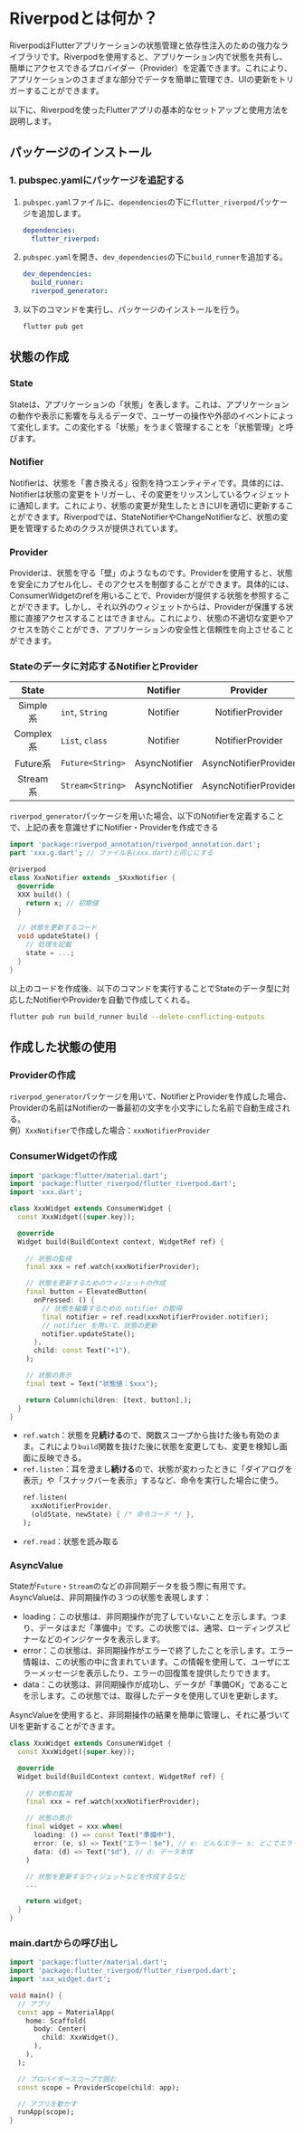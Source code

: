 # Riverpodとは何か？

RiverpodはFlutterアプリケーションの状態管理と依存性注入のための強力なライブラリです。Riverpodを使用すると、アプリケーション内で状態を共有し、簡単にアクセスできるプロバイダー（Provider）を定義できます。これにより、アプリケーションのさまざまな部分でデータを簡単に管理でき、UIの更新をトリガーすることができます。

以下に、Riverpodを使ったFlutterアプリの基本的なセットアップと使用方法を説明します。

## パッケージのインストール

### 1. pubspec.yamlにパッケージを追記する

1. `pubspec.yaml`ファイルに、`dependencies`の下に`flutter_riverpod`パッケージを追加します。

    ```yaml
    dependencies:
      flutter_riverpod:
    ```

2. `pubspec.yaml`を開き、`dev_dependencies`の下に`build_runner`を追加する。

    ```yaml
    dev_dependencies:
      build_runner:
      riverpod_generator:
    ```

3. 以下のコマンドを実行し、パッケージのインストールを行う。

    ```bash
    flutter pub get
    ```

## 状態の作成

### State

Stateは、アプリケーションの「状態」を表します。これは、アプリケーションの動作や表示に影響を与えるデータで、ユーザーの操作や外部のイベントによって変化します。この変化する「状態」をうまく管理することを「状態管理」と呼びます。

### Notifier

Notifierは、状態を「書き換える」役割を持つエンティティです。具体的には、Notifierは状態の変更をトリガーし、その変更をリッスンしているウィジェットに通知します。これにより、状態の変更が発生したときにUIを適切に更新することができます。Riverpodでは、StateNotifierやChangeNotifierなど、状態の変更を管理するためのクラスが提供されています。

### Provider

Providerは、状態を守る「壁」のようなものです。Providerを使用すると、状態を安全にカプセル化し、そのアクセスを制御することができます。具体的には、ConsumerWidgetのrefを用いることで、Providerが提供する状態を参照することができます。しかし、それ以外のウィジェットからは、Providerが保護する状態に直接アクセスすることはできません。これにより、状態の不適切な変更やアクセスを防ぐことができ、アプリケーションの安全性と信頼性を向上させることができます。

### Stateのデータに対応するNotifierとProvider

|State||Notifier|Provider|
|:--:|:--|:--:|:--:|
|Simple系|`int`, `String`|Notifier|NotifierProvider|
|Complex系|`List`, `class`|Notifier|NotifierProvider|
|Future系|`Future<String>`|AsyncNotifier|AsyncNotifierProvider|
|Stream系|`Stream<String>`|AsyncNotifier|AsyncNotifierProvider|

`riverpod_generator`パッケージを用いた場合、以下のNotifierを定義することで、上記の表を意識せずにNotifier・Providerを作成できる
```dart
import 'package:riverpod_annotation/riverpod_annotation.dart';
part 'xxx.g.dart'; // ファイル名(xxx.dart)と同じにする

@riverpod
class XxxNotifier extends _$XxxNotifier {
  @override
  XXX build() {
    return x; // 初期値
  }

  // 状態を更新するコード
  void updateState() {
    // 処理を記載
    state = ...;
  }
}
```

以上のコードを作成後、以下のコマンドを実行することでStateのデータ型に対応したNotifierやProviderを自動で作成してくれる。

```bash
flutter pub run build_runner build --delete-conflicting-outputs
```

## 作成した状態の使用

### Providerの作成

`riverpod_generator`パッケージを用いて、NotifierとProviderを作成した場合、Providerの名前はNotifierの一番最初の文字を小文字にした名前で自動生成される。  
例）`XxxNotifier`で作成した場合：`xxxNotifierProvider`

### ConsumerWidgetの作成

```dart
import 'package:flutter/material.dart';
import 'package:flutter_riverpod/flutter_riverpod.dart';
import 'xxx.dart';

class XxxWidget extends ConsumerWidget {
  const XxxWidget({super.key});

  @override
  Widget build(BuildContext context, WidgetRef ref) {
    
    // 状態の監視
    final xxx = ref.watch(xxxNotifierProvider);

    // 状態を更新するためのウィジェットの作成
    final button = ElevatedButton(
      onPressed: () {
        // 状態を編集するための notifier の取得
        final notifier = ref.read(xxxNotifierProvider.notifier);
        // notifier を用いて、状態の更新
        notifier.updateState();
      },
      child: const Text("+1"),
    );

    // 状態の表示
    final text = Text("状態値：$xxx");

    return Column(children: [text, button],);
  }
}
```

- `ref.watch`：状態を見**続ける**ので、関数スコープから抜けた後も有効のまま。これにより`build`関数を抜けた後に状態を変更しても、変更を検知し画面に反映できる。
- `ref.listen`：耳を澄まし**続ける**ので、状態が変わったときに「ダイアログを表示」や「スナックバーを表示」するなど、命令を実行した場合に使う。
  ```dart
  ref.listen(
    xxxNotifierProvider,
    (oldState, newState) { /* 命令コード */ },
  );
  ```
- `ref.read`：状態を読み取る

### AsyncValue

Stateが`Future`・`Stream`のなどの非同期データを扱う際に有用です。  
AsyncValueは、非同期操作の３つの状態を表現します：

- loading：この状態は、非同期操作が完了していないことを示します。つまり、データはまだ「準備中」です。この状態では、通常、ローディングスピナーなどのインジケータを表示します。
- error：この状態は、非同期操作がエラーで終了したことを示します。エラー情報は、この状態の中に含まれています。この情報を使用して、ユーザにエラーメッセージを表示したり、エラーの回復策を提供したりできます。
- data：この状態は、非同期操作が成功し、データが「準備OK」であることを示します。この状態では、取得したデータを使用してUIを更新します。

AsyncValueを使用すると、非同期操作の結果を簡単に管理し、それに基づいてUIを更新することができます。

```dart
class XxxWidget extends ConsumerWidget {
  const XxxWidget({super.key});

  @override
  Widget build(BuildContext context, WidgetRef ref) {
    
    // 状態の監視
    final xxx = ref.watch(xxxNotifierProvider);

    // 状態の表示
    final widget = xxx.when(
      loading: () => const Text("準備中"),
      error: (e, s) => Text("エラー：$e"), // e: どんなエラー s: どこでエラー の情報が入っている
      data: (d) => Text("$d"), // d: データ本体
    )

    // 状態を更新するウィジェットなどを作成するなど
    ...

    return widget;
  }
}
```

### main.dartからの呼び出し

```dart
import 'package:flutter/material.dart';
import 'package:flutter_riverpod/flutter_riverpod.dart';
import 'xxx_widget.dart';

void main() {
  // アプリ
  const app = MaterialApp(
    home: Scaffold(
      body: Center(
        child: XxxWidget(),
      ),
    ),
  );

  // プロバイダースコープで囲む
  const scope = ProviderScope(child: app);

  // アプリを動かす
  runApp(scope);
}
```